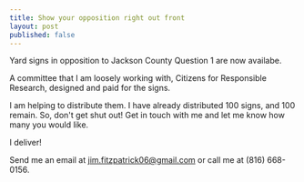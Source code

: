 ```yaml
---
title: Show your opposition right out front
layout: post
published: false
---
```


Yard signs in opposition to Jackson County Question 1 are now availabe.

A committee that I am loosely working with, Citizens for Responsible Research, designed and paid for the signs. 

I am helping to distribute them. I have already distributed 100 signs, and 100 remain. So, don't get shut out! Get in touch with me and let me know how many you would like. 

I deliver!

Send me an email at jim.fitzpatrick06@gmail.com or call me at (816) 668-0156.


